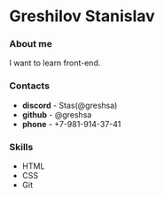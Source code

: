 # Greshilov Stanislav

### About me
I want to learn front-end.

### Contacts
* **discord** - Stas(@greshsa)
* **github** - @greshsa
* **phone** - +7-981-914-37-41

### Skills
* HTML
* CSS
* Git